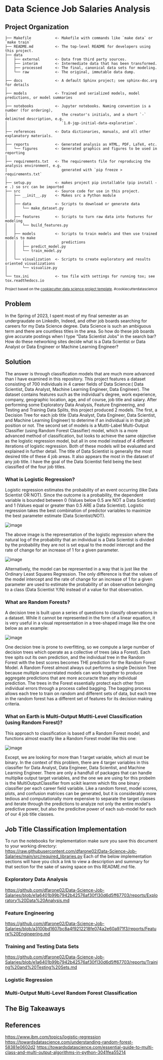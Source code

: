 Data Science Job Salaries Analysis
==============================
Project Organization 
----------------------------

    ├── Makefile           <- Makefile with commands like `make data` or `make train`
    ├── README.md          <- The top-level README for developers using this project.
    ├── data
    │   ├── external       <- Data from third party sources.
    │   ├── interim        <- Intermediate data that has been transformed.
    │   ├── processed      <- The final, canonical data sets for modeling.
    │   └── raw            <- The original, immutable data dump.
    │
    ├── docs               <- A default Sphinx project; see sphinx-doc.org for details
    │
    ├── models             <- Trained and serialized models, model predictions, or model summaries
    │
    ├── notebooks          <- Jupyter notebooks. Naming convention is a number (for ordering),
    │                         the creator's initials, and a short `-` delimited description, e.g.
    │                         `1.0-jqp-initial-data-exploration`.
    │
    ├── references         <- Data dictionaries, manuals, and all other explanatory materials.
    │
    ├── reports            <- Generated analysis as HTML, PDF, LaTeX, etc.
    │   └── figures        <- Generated graphics and figures to be used in reporting
    │
    ├── requirements.txt   <- The requirements file for reproducing the analysis environment, e.g.
    │                         generated with `pip freeze > requirements.txt`
    │
    ├── setup.py           <- makes project pip installable (pip install -e .) so src can be imported
    ├── src                <- Source code for use in this project.
    │   ├── __init__.py    <- Makes src a Python module
    │   │
    │   ├── data           <- Scripts to download or generate data
    │   │   └── make_dataset.py
    │   │
    │   ├── features       <- Scripts to turn raw data into features for modeling
    │   │   └── build_features.py
    │   │
    │   ├── models         <- Scripts to train models and then use trained models to make
    │   │   │                 predictions
    │   │   ├── predict_model.py
    │   │   └── train_model.py
    │   │
    │   └── visualization  <- Scripts to create exploratory and results oriented visualizations
    │       └── visualize.py
    │
    └── tox.ini            <- tox file with settings for running tox; see tox.readthedocs.io

<p><small>Project based on the <a target="_blank" href="https://drivendata.github.io/cookiecutter-data-science/">cookiecutter data science project template</a>. #cookiecutterdatascience</small></p>


Problem
-------------------
In the Spring of 2023, I spent most of my final semester as an undergraudate on LinkedIn, Indeed, and other job boards searching for careers for my Data Science degree. Data Science is such an ambiguous term and there are countless titles in the area. So how do these job boards give accurate postings when I type "Data Scientist Jobs" in the search bar? How do these networking sites decide what is a Data Scientist or Data Analyst or Data Engineer or Machine Learning Engineer? 

Solution
---------------------
The answer is through classification models that are much more advanced than I have examined in this repository. This project features a dataset consisting of 700 individuals in 4 career fields of Data Science:( Data Scientist, Data Analyst, Machine Learning Engineer, Data Engineer). The dataset contains features such as the individual's degree, work experience, company, geographic location, age, and of course, job title and salary. After performing some Exploratory Data Analysis, Feature Engineering, and Testing and Training Data Splits, this project produced 2 models. The first, a Decision Tree for each job title (Data Analyst, Data Engineer, Data Scientist, and Machine Learning Engineer) to deterime if an individual is in that job position or not. The second set of models is a Mutlti-Label Multi-Output Classifier (using Random Forest Classifier) model, which is a more advanced method of classification, but looks to achieve the same objective as the logistic regression model, but all in one model instead of 4 different iterations of logistic regression. Both of these models will be evaluated and explained in further detail. The title of Data Scientist is generally the most desired title of these 4 job areas. It also appears the most in the dataset of any job title. I have the goal of the Data Scientist field being the best classified of the four job titles.

### What is Logistic Regression?
Logistic regression estimates the probability of an event occurring (like Data Scientist OR NOT). Since the outcome is a probability, the dependent variable is bounded between 0 (Values below 0.5 are NOT a Data Scientist) and 1 (Values equal or greater than 0.5 ARE a Data Scientist). Logistic regression takes the best combination of predictor variables to maximize the best parameter estimate (Data Scientist/NOT). 

![image](https://user-images.githubusercontent.com/97635420/222556592-36500ddd-0d5e-4164-aebe-8eeaeccc6c3d.png)

The above image is the representation of the logistic regression where the natural log of the probability that an individual is a Data Scientist is divided by the probability they are not is set equal to the model intercept and the rate of change for an increase of 1 for a given parameter.

![image](https://user-images.githubusercontent.com/97635420/222558372-cc5bfbb8-747b-450a-b55c-6634ebffeda8.png)

Alternatively, the model can be represented in a way that is just like the Ordinary Least Squares Regression. The only difference is that the values of the model intercept and the rate of change for an increase of 1 for a given parameter are used to estimate the probability of an observation belonging to a class (Data Scientist Y/N) instead of a value for that observation.

### What are Random Forests?
A decision tree is built upon a series of questions to classify observations in a dataset. While it cannot be represented in the form of a linear equation, it is very useful in a visual representation in a tree-shaped image like the one below as an example:

![image](https://user-images.githubusercontent.com/97635420/222566572-c6ba908a-b55c-4683-a8fe-f9b7a18a9cb3.png)

One decision tree is prone to overfitting, so we compute a large number of decision trees which operate as a collective of trees (aka a Forest). Each tree spits out its own prediction, and the individual tree in the Random Forest with the best scores becomes THE prediction for the Random Forest Model. A Random Forest almost always out performs a single Decision Tree because multiple uncorrelated models can work together to produce aggregate predictions that are more accuracte than any individual prediction. The trees in the Forest essentially protect each other from individual errors through a process called bagging. The bagging process allows each tree to train on random and different sets of data, but each tree in the random forest has a different set of features for its decision making criteria.

### What on Earth is Multi-Output Mutlti-Level Classification (using Random Forest)?
This approach to classification is based off a Random Forest model, and functions almost exactly like a Random Forest model like this one: 

![image](https://user-images.githubusercontent.com/97635420/228935501-d3c6897f-939a-488d-a93f-f5567aea787f.png)

Except, we are looking for more than 1 target variable, which all must be binary. In the context of this problem, there are 4 targer variables in this classifier for Data Analyst, Data Engineer, Data Scientist, and Machine Learning Engineer. There are only a handfull of packages that can handle multiplke output target variables, and the one we are using for this probelm is the MultiOutputClassifier from scikit learnm which fits one binary classifier per each career field variable. Like a random forest, model scores, plots, and confusion matrices can be generated, but it is considerably more tedious and computationally more expensive to separate the target classes and iterate through the predictions to analyze not only the entire model's predictive power, but also the predicitve power of each sub-model for each of our 4 job title classes.

Job Title Classification Implementation
---------------------------------------
To run the notebooks for implementation make sure you save this document to your working directory:
https://raw.githubusercontent.com/dfarone02/Data-Science-Job-Salaries/main/src/required_libraries.py
Each of the below implementation sections will have you click a link to view a description and summary for that section for the sake of saving space on this README.md file.

### Exploratory Data Analysis
https://github.com/dfarone02/Data-Science-Job-Salaries/blob/e1a6401b99b7942b42576af30f130d6d5ff67703/reports/Exploratory%20Data%20Analysis.md

### Feature Engineering
https://github.com/dfarone02/Data-Science-Job-Salaries/blob/a3100bd1607bc8a4f9212218fe074a2e60a971f3/reports/Feature%20Engineering.md

### Training and Testing Data Sets
https://github.com/dfarone02/Data-Science-Job-Salaries/blob/e1a6401b99b7942b42576af30f130d6d5ff67703/reports/Training%20and%20Testing%20Sets.md

### Logistic Regression


### Multi-Output Multi-Level Random Forest Classification


The Big Takeaways
-------------------

References
---------
https://www.ibm.com/topics/logistic-regression <br>
https://towardsdatascience.com/understanding-random-forest-58381e0602d2
https://towardsdatascience.com/essential-guide-to-multi-class-and-multi-output-algorithms-in-python-3041fea55214
